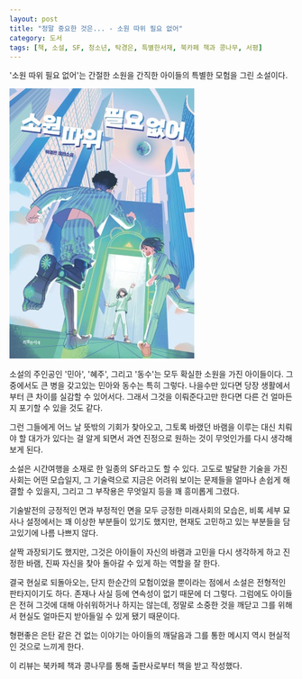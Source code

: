 ```yaml
---
layout: post
title: "정말 중요한 것은... - 소원 따위 필요 없어"
category: 도서
tags: [책, 소설, SF, 청소년, 탁경은, 특별한서재, 북카페 책과 콩나무, 서평]
---
```


'소원 따위 필요 없어'는
간절한 소원을 간직한 아이들의 특별한 모험을 그린 소설이다.

![표지](/images/wish-is-not-necessary-book-h480.jpg)

소설의 주인공인 '민아', '혜주', 그리고 '동수'는
모두 확실한 소원을 가진 아이들이다.
그 중에서도 큰 병을 갖고있는 민아와 동수는 특히 그렇다.
나을수만 있다면 당장 생활에서부터 큰 차이를 실감할 수 있어서다.
그래서 그것을 이뤄준다고만 한다면 다른 건 얼마든지 포기할 수 있을 것도 같다.

그런 그들에게 어느 날 뜻밖의 기회가 찾아오고,
그토록 바랬던 바램을 이루는 대신 치뤄야 할 대가가 있다는 걸 알게 되면서
과연 진정으로 원하는 것이 무엇인가를 다시 생각해보게 된다.

소설은 시간여행을 소재로 한 일종의 SF라고도 할 수 있다.
고도로 발달한 기술을 가진 사회는 어떤 모습일지,
그 기술력으로 지금은 어려워 보이는 문제들을 얼마나 손쉽게 해결할 수 있을지,
그리고 그 부작용은 무엇일지 등을 꽤 흥미롭게 그렸다.

기술발전의 긍정적인 면과 부정적인 면을 모두 긍정한 미래사회의 모습은,
비록 세부 묘사나 설정에서는 꽤 이상한 부분들이 있기도 했지만,
현재도 고민하고 있는 부분들을 담고있기에 나름 나쁘지 않다.

살짝 과장되기도 했지만, 그것은 아이들이 자신의 바램과 고민을 다시 생각하게 하고
진정한 바램, 진짜 자신을 찾아 돌아갈 수 있게 하는 역할을 잘 한다.

결국 현실로 되돌아오는, 단지 한순간의 모험이었을 뿐이라는 점에서 소설은 전형적인 <!--꿈-->판타지이기도 하다.
존재나 사실 등에 연속성이 없기 때문에 더 그렇다.
그럼에도 아이들은 전혀 그것에 대해 아쉬워하거나 하지는 않는데,
정말로 소중한 것을 깨닫고
그를 위해서 현실도 얼마든지 받아들일 수 있게 됐기 때문이다.

형편좋은 은탄 같은 건 없는 이야기는
아이들의 깨달음과 그를 통한 메시지 역시 현실적인 것으로 느끼게 한다.



<div class="im im-info">
이 리뷰는 북카페 책과 콩나무를 통해 출판사로부터 책을 받고 작성했다.
</div>
